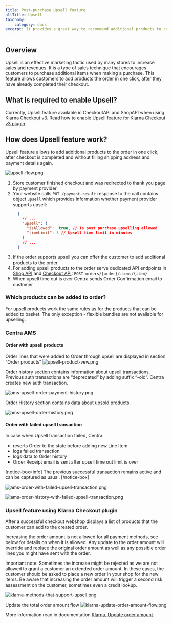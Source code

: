 ```yaml
---
title: Post-purchase Upsell feature
altTitle: Upsell
taxonomy:
    category: docs
excerpt: It provides a great way to recommend additional products to customers that are related to the items they have already purchased.
---
```


## Overview

Upsell is an effective marketing tactic used by many stores to increase sales and revenues.
It is a type of sales technique that encourages customers to purchase additional items when making a purchase.
This feature allows customers to add products the order in one click, after they have already completed their checkout.

## What is required to enable Upsell?

Currently, Upsell feature available in CheckoutAPI and ShopAPI when using Klarna Checkout v3. Read how to enable Upsell feature for [Klarna Checkout v3 plugin](https://support.centra.com/centra-sections/settings/plugins/klarnacheckoutv3).

## How does Upsell feature work?

Upsell feature allows to add additional products to the order in one click, after checkout is completed and without filling shipping address and payment details again.

![upsell-flow.png](upsell-flow.png)

1. Store customer finished checkout and was redirected to thank you page by payment provider
2. Your website calls `PUT /payment-result` response to the call contains object `upsell` which provides information whether payment provider supports upsell:
    ```json
      {
        // ...
        "upsell": {
          "isAllowed":  true, // Is post purchase upselling allowed
          "timeLimit": 3 // Upsell time limit in minutes
        }
        // ...
      }
    ```
3. If the order supports upsell you can offer the customer to add additional products to the order.
4. For adding upsell products to the order serve dedicated API endpoints in [Shop API](https://docs.centra.com/swagger-ui/?api=CheckoutAPI&urls.primaryName=ShopAPI) and [Checkout API](https://docs.centra.com/swagger-ui/?api=CheckoutAPI): `POST orders/{order}/items/{item}`
5. When upsell time out is over Centra sends Order Confirmation email to customer

### Which products can be added to order?

For upsell products work the same rules as for the products that can be added to basket.
The only exception - flexible bundles are not available for upselling.

### Centra AMS

#### Order with upsell products
Order lines that were added to Order through upsell are displayed in section “Order products“
![upsell-product-vew.png](upsell-product-view.png)

Order history section contains information about upsell transactions. Previous auth transactions are “deprecated“ by adding suffix “-old“. Centra creates new auth transaction.

![ams-upsell-order-payment-history.png](ams-upsell-order-payment-history.png)

Order History section contains data about upsold products.

![ams-upsell-order-history.png](ams-upsell-order-history.png)

#### Order with failed upsell transaction

In case when Upsell transaction failed, Centra:
- reverts Order to the state before adding new Line Item
- logs failed transaction
- logs data to Order history
- Order Receipt email is sent after upsell time out limit is over

[notice-box=info]
The previous successful transaction remains active and can be captured as usual.
[/notice-box]

![ams-order-with-failed-upsell-transaction.png](ams-order-with-failed-upsell-transaction.png)

![ams-order-history-with-failed-upsell-transaction.png](ams-order-history-with-failed-upsell-transaction.png)

### Upsell feature using Klarna Checkout plugin

After a successful checkout webshop displays a list of products that the customer can add to the created order.

Increasing the order amount is not allowed for all payment methods, see below for details on when it is allowed. Any update to the order amount will override and replace the original order amount as well as any possible order lines you might have sent with the order.

Important note: Sometimes the increase might be rejected as we are not allowed to grant a customer an extended order amount. In these cases, the customer should be asked to place a new order in your shop for the new items. Be aware that increasing the order amount will trigger a second risk assessment on the customer, sometimes even a credit lookup.

![klarna-methods-that-support-upsell.png](klarna-methods-that-support-upsell.png)

Update the total order amount flow
![klarna-update-order-amount-flow.png](klarna-update-order-amount-flow.png)

More information read in documentation [Klarna. Update order amount](https://docs.klarna.com/order-management/pre-delivery/update-order-amount/).
